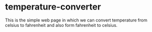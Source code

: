# temperature-converter
This is the simple web page in which we can convert temperature from celsius to fahrenheit and also form fahrenheit to celsius.
